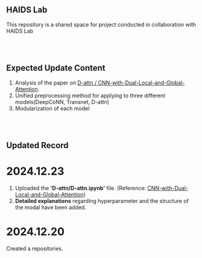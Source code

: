 ## HAIDS Lab
This repository is a shared space for project conducted in collaboration with HAIDS Lab

 <br/> <br/>

## Expected Update Content
1. Analysis of the paper on [D-attn / CNN-with-Dual-Local-and-Global-Attention](https://dl.acm.org/doi/10.1145/3109859.3109890).
2. Unified preprocessing method for applying to three different models(DeepCoNN, Transnet, D-attn)
3. Modularization of each model
 
  <br/> <br/>

## Updated Record

# 2024.12.23
1. Uploaded the **'D-attn/D-attn.ipynb'** file. (Reference: [CNN-with-Dual-Local-and-Global-Attention](https://github.com/seongjunyun/CNN-with-Dual-Local-and-Global-Attention/tree/master?tab=readme-ov-file)) <br/>
2. **Detailed explanations** regarding hyperparameter and the structure of the modal have been added. 

# 2024.12.20
Created a repositories.
